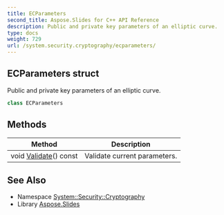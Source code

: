 ```yaml
---
title: ECParameters
second_title: Aspose.Slides for C++ API Reference
description: Public and private key parameters of an elliptic curve.
type: docs
weight: 729
url: /system.security.cryptography/ecparameters/
---
```

## ECParameters struct


Public and private key parameters of an elliptic curve.

```cpp
class ECParameters
```

## Methods

| Method | Description |
| --- | --- |
| void [Validate](./validate/)() const | Validate current parameters. |
## See Also

* Namespace [System::Security::Cryptography](../)
* Library [Aspose.Slides](../../)